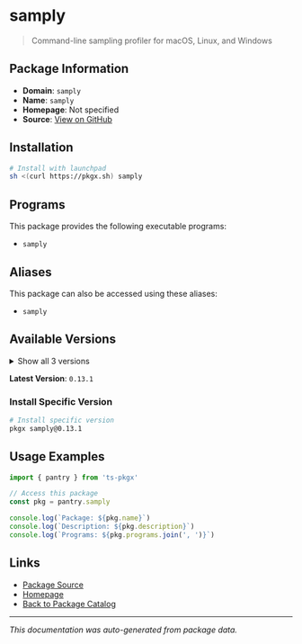 # samply

> Command-line sampling profiler for macOS, Linux, and Windows

## Package Information

- **Domain**: `samply`
- **Name**: `samply`
- **Homepage**: Not specified
- **Source**: [View on GitHub](https://github.com/pkgxdev/pantry/tree/main/projects/crates.io/samply/package.yml)

## Installation

```bash
# Install with launchpad
sh <(curl https://pkgx.sh) samply
```

## Programs

This package provides the following executable programs:

- `samply`

## Aliases

This package can also be accessed using these aliases:

- `samply`

## Available Versions

<details>
<summary>Show all 3 versions</summary>

- `0.13.1`, `0.13.0`, `0.12.0`

</details>

**Latest Version**: `0.13.1`

### Install Specific Version

```bash
# Install specific version
pkgx samply@0.13.1
```

## Usage Examples

```typescript
import { pantry } from 'ts-pkgx'

// Access this package
const pkg = pantry.samply

console.log(`Package: ${pkg.name}`)
console.log(`Description: ${pkg.description}`)
console.log(`Programs: ${pkg.programs.join(', ')}`)
```

## Links

- [Package Source](https://github.com/pkgxdev/pantry/tree/main/projects/crates.io/samply/package.yml)
- [Homepage](#)
- [Back to Package Catalog](../package-catalog.md)

---

*This documentation was auto-generated from package data.*
